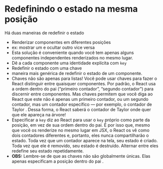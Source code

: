 # Redefinindo o estado na mesma posição

Há duas maneiras de redefinir o estado

- Renderizar componentes em diferentes posições
- ex: mostrar um e ocultar outro vice versa
- Esta solução é conveniente quando você tem apenas alguns componentes independentes renderizados no mesmo lugar.
- Dê a cada componente uma identidade explícita com `key`
- Redefinir o estado com uma chave
- maneira mais genérica de redefinir o estado de um componente.
- Chaves não são apenas para listas! Você pode usar chaves para fazer o React distinguir entre quaisquer componentes. Por padrão, o React usa a ordem dentro do pai (“primeiro contador”, “segundo contador”) para discernir entre componentes. Mas chaves permitem que você diga ao React que este não é apenas um primeiro contador, ou um segundo contador, mas um contador específico — por exemplo, o contador de Taylor . Dessa forma, o React saberá o contador de Taylor onde quer que ele apareça na árvore!
- Especificar a `key` diz ao React para usar o `key` próprio como parte da posição, em vez de sua ordem dentro do pai. É por isso que, mesmo que você os renderize no mesmo lugar em JSX, o React os vê como dois contadores diferentes e, portanto, eles nunca compartilharão o estado. Toda vez que um contador aparece na tela, seu estado é criado. Toda vez que ele é removido, seu estado é destruído. Alternar entre eles redefine seu estado repetidamente.
- **OBS:** Lembre-se de que as chaves não são globalmente únicas. Elas apenas especificam a posição dentro do pai .
